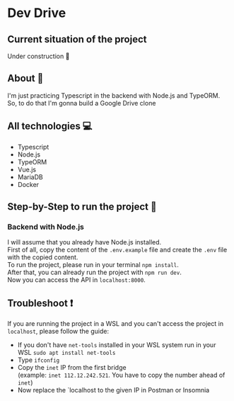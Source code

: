 # Dev Drive

## Current situation of the project
Under construction :construction:

## About :book:
I'm just practicing Typescript in the backend with Node.js and TypeORM.  
So, to do that I'm gonna build a Google Drive clone

## All technologies :computer:
 - Typescript
 - Node.js
 - TypeORM
 - Vue.js
 - MariaDB
 - Docker

## Step-by-Step to run the project :footprints:
### Backend with Node.js
I will assume that you already have Node.js installed.  
First of all, copy the content of the `.env.example` file and create the `.env` file with the copied content.  
To run the project, please run in your terminal `npm install`.  
After that, you can already run the project with `npm run dev`.  
Now you can access the API in `localhost:8000`.

## Troubleshoot :exclamation:
If you are running the project in a WSL and you can't access the project in `localhost`, please follow the guide:  
- If you don't have `net-tools` installed in your WSL system run in your WSL `sudo apt install net-tools`
- Type `ifconfig`
- Copy the `inet` IP from the first bridge  
(example: `inet 112.12.242.521`. You have to copy the number ahead of `inet`)
- Now replace the `localhost to the given IP in Postman or Insomnia 
